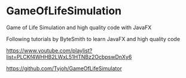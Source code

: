 # GameOfLifeSimulation
Game of Life Simulation and high quality code with JavaFX

Following tutorials by ByteSmith to learn JavaFX and high quality code

https://www.youtube.com/playlist?list=PLCKf4WHHB2LWxL51HTNBz2OcbpswDnXy6

https://github.com/Tyjoh/GameOfLifeSimulator

